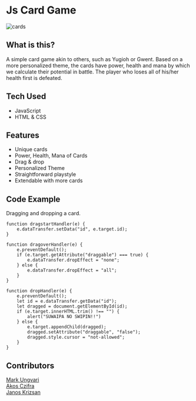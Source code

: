# Js Card Game

![cards](https://i.imgur.com/6TNDQam.jpg)

## What is this?

A simple card game akin to others, such as Yugioh or Gwent. Based on a more personalized theme, the cards have power, health and mana by which we calculate
their potential in battle. The player who loses all of his/her health first is defeated.

## Tech Used

- JavaScript
- HTML & CSS

## Features

- Unique cards
- Power, Health, Mana of Cards
- Drag & drop
- Personalized Theme
- Straightforward playstyle
- Extendable with more cards

## Code Example

Dragging and dropping a card.
```
function dragstartHandler(e) {
    e.dataTransfer.setData("id", e.target.id);
}

function dragoverHandler(e) {
    e.preventDefault();
    if (e.target.getAttribute("draggable") === true) {
        e.dataTransfer.dropEffect = "none";
    } else {
        e.dataTransfer.dropEffect = "all";
    }
}

function dropHandler(e) {
    e.preventDefault();
    let id = e.dataTransfer.getData("id");
    let dragged = document.getElementById(id);
    if (e.target.innerHTML.trim() !== "") {
        alert("SUWAIPA NO SWIPIN!!")
    } else {
        e.target.appendChild(dragged);
        dragged.setAttribute("draggable", "false");
        dragged.style.cursor = "not-allowed";
    }
}
```

## Contributors

[Mark Ungvari](https://github.com/MarkUngvari)<br>
[Akos Czifra](https://github.com/AkosCzifra)<br>
[Janos Krizsan](https://github.com/JanosKrizsan)
